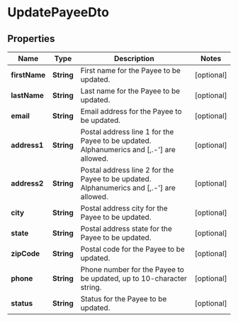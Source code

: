 

# UpdatePayeeDto


## Properties

| Name | Type | Description | Notes |
|------------ | ------------- | ------------- | -------------|
|**firstName** | **String** | First name for the Payee to be updated. |  [optional] |
|**lastName** | **String** | Last name for the Payee to be updated. |  [optional] |
|**email** | **String** | Email address for the Payee to be updated. |  [optional] |
|**address1** | **String** | Postal address line 1 for the Payee to be updated. Alphanumerics and [,.-&#39;] are allowed. |  [optional] |
|**address2** | **String** | Postal address line 2 for the Payee to be updated. Alphanumerics and [,.-&#39;] are allowed. |  [optional] |
|**city** | **String** | Postal address city for the Payee to be updated. |  [optional] |
|**state** | **String** | Postal address state for the Payee to be updated. |  [optional] |
|**zipCode** | **String** | Postal code for the Payee to be updated. |  [optional] |
|**phone** | **String** | Phone number for the Payee to be updated, up to 10-character string. |  [optional] |
|**status** | **String** | Status for the Payee to be updated. |  [optional] |



